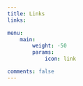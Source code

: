 ```yaml
---
title: Links
links:

menu:
    main: 
        weight: -50
        params:
            icon: link

comments: false
---
```


